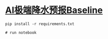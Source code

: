 # [AI极端降水预报Baseline](http://competition.sais.com.cn/competitionDetail/532234/format)
```
pip install -r requirements.txt

# run notebook
